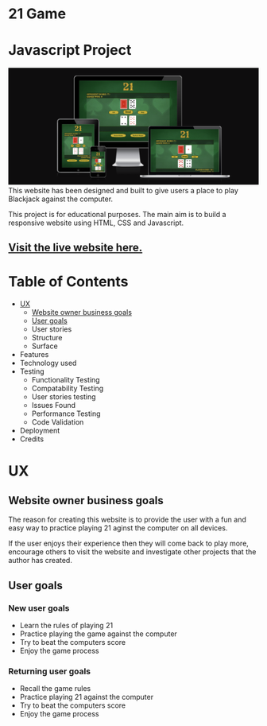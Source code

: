 # 21 Game
# Javascript Project
![Image of the website put through am i responsive website to show how it appears on different screen sizes or devices][responsive]
This website has been designed and built to give users a place to play Blackjack against the computer. 

This project is for educational purposes. The main aim is to build a responsive website using HTML, CSS and Javascript.

## [Visit the live website here.](https://bekmart.github.io/21-practice/)

# Table of Contents

- [UX](#UX)
    - [Website owner business goals](#website-owner-goals) 
    - [User goals](#user-goals)
    - User stories
    - Structure
    - Surface
- Features
- Technology used
- Testing
    - Functionality Testing
    - Compatability Testing
    - User stories testing
    - Issues Found
    - Performance Testing
    - Code Validation
- Deployment
- Credits

<h1 id="UX">UX</h1>

<h2 id="website-owner-goals">Website owner business goals</h2>

The reason for creating this website is to provide the user with a fun and easy way to practice playing 21 aginst the computer on all devices. 

If the user enjoys their experience then they will come back to play more, encourage others to visit the website and investigate other projects that the author has created.  

<h2 id="user-goals">User goals</h2>

### New user goals

- Learn the rules of playing 21
- Practice playing the game against the computer
- Try to beat the computers score
- Enjoy the game process 

### Returning user goals

- Recall the game rules
- Practice playing 21 against the computer
- Try to beat the computers score
- Enjoy the game process 


[responsive]: assets/images/responsive.png